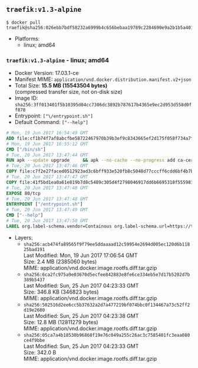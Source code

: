 ## `traefik:v1.3-alpine`

```console
$ docker pull traefik@sha256:026ebb7bdf58232a6999b4c656bebaa19789c2284690e9a2b1b5a401e513010e
```

-	Platforms:
	-	linux; amd64

### `traefik:v1.3-alpine` - linux; amd64

-	Docker Version: 17.03.1-ce
-	Manifest MIME: `application/vnd.docker.distribution.manifest.v2+json`
-	Total Size: **15.5 MB (15543504 bytes)**  
	(compressed transfer size, not on-disk size)
-	Image ID: `sha256:3ff013401f5b10395d04cc7306dc3892b787617b4365e9ec2d953d558d0ff878`
-	Entrypoint: `["\/entrypoint.sh"]`
-	Default Command: `["--help"]`

```dockerfile
# Mon, 19 Jun 2017 16:54:49 GMT
ADD file:cf1b74f7af8abcfbe58722467970b39b3ef9c8343665ef2d175f058f734a7f6e in / 
# Mon, 19 Jun 2017 16:55:12 GMT
CMD ["/bin/sh"]
# Tue, 20 Jun 2017 13:47:44 GMT
RUN apk --update upgrade     && apk --no-cache --no-progress add ca-certificates     && rm -rf /var/cache/apk/*
# Tue, 20 Jun 2017 13:47:46 GMT
COPY file:c7f2e27faced0512923ad3c6bff933e520fb8c5048d77cccff6cdd6bf4b7b735 in /usr/local/bin/ 
# Tue, 20 Jun 2017 13:47:47 GMT
COPY file:41f5bd1ea0a61e819b7d8c5489c305d4f2798046917dd6b6695318f555981727 in / 
# Tue, 20 Jun 2017 13:47:48 GMT
EXPOSE 80/tcp
# Tue, 20 Jun 2017 13:47:48 GMT
ENTRYPOINT ["/entrypoint.sh"]
# Tue, 20 Jun 2017 13:47:49 GMT
CMD ["--help"]
# Tue, 20 Jun 2017 13:47:50 GMT
LABEL org.label-schema.vendor=Containous org.label-schema.url=https://traefik.io org.label-schema.name=Traefik org.label-schema.description=A modern reverse-proxy org.label-schema.version=v1.3.1 org.label-schema.docker.schema-version=1.0
```

-	Layers:
	-	`sha256:acb474fa89565f9f79ee5ddaaaad12c59954e2694d005ec120d6b11825bad191`  
		Last Modified: Mon, 19 Jun 2017 17:06:54 GMT  
		Size: 2.4 MB (2385060 bytes)  
		MIME: application/vnd.docker.image.rootfs.diff.tar.gzip
	-	`sha256:6ca2fc975a9e03670d5ecfee842883e8fe6ce334eb5e7d17b5202d7b389b5437`  
		Last Modified: Sun, 25 Jun 2017 04:23:33 GMT  
		Size: 346.8 KB (346823 bytes)  
		MIME: application/vnd.docker.image.rootfs.diff.tar.gzip
	-	`sha256:502516d2ee6cc5b37632a2d7a477219bf074bbc0f134467a73c52ff2d19e2680`  
		Last Modified: Sun, 25 Jun 2017 04:23:38 GMT  
		Size: 12.8 MB (12811279 bytes)  
		MIME: application/vnd.docker.image.rootfs.diff.tar.gzip
	-	`sha256:05ca7a4b18530b96868f19e76c049a255c26ac3c7585401fc3eaa080ce4f9bbe`  
		Last Modified: Sun, 25 Jun 2017 04:23:33 GMT  
		Size: 342.0 B  
		MIME: application/vnd.docker.image.rootfs.diff.tar.gzip
